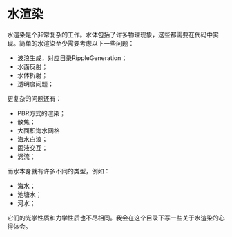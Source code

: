 # 水渲染
水渲染是个非常复杂的工作。水体包括了许多物理现象，这些都需要在代码中实现。简单的水渲染至少需要考虑以下一些问题：

* 波浪生成，对应目录RippleGeneration；
* 水面反射；
* 水体折射；
* 透明度问题；

更复杂的问题还有：

* PBR方式的渲染；
* 散焦；
* 大面积海水网格
* 海水白浪；
* 固液交互；
* 涡流；

而水本身就有许多不同的类型，例如：

* 海水；
* 池塘水；
* 河水；

它们的光学性质和力学性质也不尽相同。我会在这个目录下写一些关于水渲染的心得体会。
